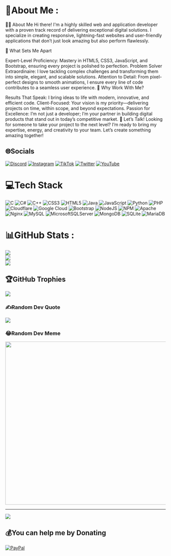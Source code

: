 # 💫About Me :
👨‍💻 About Me
Hi there! I'm a highly skilled web and application developer with a proven track record of delivering exceptional digital solutions. I specialize in creating responsive, lightning-fast websites and user-friendly applications that don’t just look amazing but also perform flawlessly.

🚀 What Sets Me Apart

Expert-Level Proficiency: Mastery in HTML5, CSS3, JavaScript, and Bootstrap, ensuring every project is polished to perfection.
Problem Solver Extraordinaire: I love tackling complex challenges and transforming them into simple, elegant, and scalable solutions.
Attention to Detail: From pixel-perfect designs to smooth animations, I ensure every line of code contributes to a seamless user experience.
🌟 Why Work With Me?

Results That Speak: I bring ideas to life with modern, innovative, and efficient code.
Client-Focused: Your vision is my priority—delivering projects on time, within scope, and beyond expectations.
Passion for Excellence: I’m not just a developer; I’m your partner in building digital products that stand out in today’s competitive market.
💬 Let’s Talk!
Looking for someone to take your project to the next level? I’m ready to bring my expertise, energy, and creativity to your team. Let’s create something amazing together!

## 🌐Socials
[![Discord](https://img.shields.io/badge/Discord-%237289DA.svg?logo=discord&logoColor=white)](htttps://discord.gg/nugget282) [![Instagram](https://img.shields.io/badge/Instagram-%23E4405F.svg?logo=Instagram&logoColor=white)](https://instagram.com/https://www.instagram.com/bmanhtuan2802) [![TikTok](https://img.shields.io/badge/TikTok-%23000000.svg?logo=TikTok&logoColor=white)](https://tiktok.com/@https://www.tiktok.com/@capyboiii_28) [![Twitter](https://img.shields.io/badge/Twitter-%231DA1F2.svg?logo=Twitter&logoColor=white)](https://twitter.com/https://x.com/buituan282) [![YouTube](https://img.shields.io/badge/YouTube-%23FF0000.svg?logo=YouTube&logoColor=white)](https://youtube.com/c/https://www.youtube.com/@Tuancute28) 

# 💻Tech Stack
![C](https://img.shields.io/badge/c-%2300599C.svg?style=for-the-badge&logo=c&logoColor=white) ![C#](https://img.shields.io/badge/c%23-%23239120.svg?style=for-the-badge&logo=c-sharp&logoColor=white) ![C++](https://img.shields.io/badge/c++-%2300599C.svg?style=for-the-badge&logo=c%2B%2B&logoColor=white) ![CSS3](https://img.shields.io/badge/css3-%231572B6.svg?style=for-the-badge&logo=css3&logoColor=white) ![HTML5](https://img.shields.io/badge/html5-%23E34F26.svg?style=for-the-badge&logo=html5&logoColor=white) ![Java](https://img.shields.io/badge/java-%23ED8B00.svg?style=for-the-badge&logo=java&logoColor=white) ![JavaScript](https://img.shields.io/badge/javascript-%23323330.svg?style=for-the-badge&logo=javascript&logoColor=%23F7DF1E) ![Python](https://img.shields.io/badge/python-3670A0?style=for-the-badge&logo=python&logoColor=ffdd54) ![PHP](https://img.shields.io/badge/php-%23777BB4.svg?style=for-the-badge&logo=php&logoColor=white) ![Cloudflare](https://img.shields.io/badge/Cloudflare-F38020?style=for-the-badge&logo=Cloudflare&logoColor=white) ![Google Cloud](https://img.shields.io/badge/Google%20Cloud-%234285F4.svg?style=for-the-badge&logo=google-cloud&logoColor=white) ![Bootstrap](https://img.shields.io/badge/bootstrap-%23563D7C.svg?style=for-the-badge&logo=bootstrap&logoColor=white) ![NodeJS](https://img.shields.io/badge/node.js-6DA55F?style=for-the-badge&logo=node.js&logoColor=white) ![NPM](https://img.shields.io/badge/NPM-%23000000.svg?style=for-the-badge&logo=npm&logoColor=white) ![Apache](https://img.shields.io/badge/apache-%23D42029.svg?style=for-the-badge&logo=apache&logoColor=white) ![Nginx](https://img.shields.io/badge/nginx-%23009639.svg?style=for-the-badge&logo=nginx&logoColor=white) ![MySQL](https://img.shields.io/badge/mysql-%2300f.svg?style=for-the-badge&logo=mysql&logoColor=white) ![MicrosoftSQLServer](https://img.shields.io/badge/Microsoft%20SQL%20Sever-CC2927?style=for-the-badge&logo=microsoft%20sql%20server&logoColor=white) ![MongoDB](https://img.shields.io/badge/MongoDB-%234ea94b.svg?style=for-the-badge&logo=mongodb&logoColor=white) ![SQLite](https://img.shields.io/badge/sqlite-%2307405e.svg?style=for-the-badge&logo=sqlite&logoColor=white) ![MariaDB](https://img.shields.io/badge/MariaDB-003545?style=for-the-badge&logo=mariadb&logoColor=white)
# 📊GitHub Stats :
![](https://github-readme-stats.vercel.app/api?username=manhtuan28&theme=react&hide_border=false&include_all_commits=true&count_private=false)<br/>
![](https://github-readme-streak-stats.herokuapp.com/?user=manhtuan28&theme=react&hide_border=false)<br/>
![](https://github-readme-stats.vercel.app/api/top-langs/?username=manhtuan28&theme=react&hide_border=false&include_all_commits=true&count_private=false&layout=compact)

## 🏆GitHub Trophies
![](https://github-trophies.vercel.app/?username=manhtuan28&theme=radical&no-frame=false&no-bg=false&margin-w=4)

### ✍️Random Dev Quote
![](https://quotes-github-readme.vercel.app/api?type=horizontal&theme=dark)

### 😂Random Dev Meme
<img src="[https://random-memer.herokuapp.com/](https://images3.memedroid.com/images/UPLOADED556/5f89afcb4ee71.jpeg)" width="512px"/>

---
[![](https://visitcount.itsvg.in/api?id=manhtuan28&icon=4&color=0)](https://visitcount.itsvg.in)

  ## 💰You can help me by Donating
  [![PayPal](https://img.shields.io/badge/PayPal-00457C?style=for-the-badge&logo=paypal&logoColor=white)](https://paypal.me/buimanhtuan2k4@gmail.com) 

  <!-- Proudly created with GPRM ( https://gprm.itsvg.in ) -->
  
